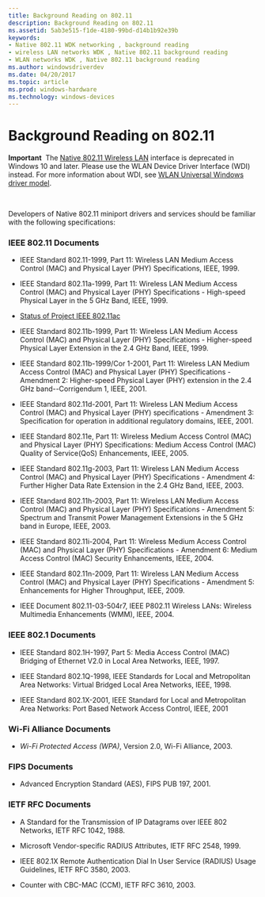```yaml
---
title: Background Reading on 802.11
description: Background Reading on 802.11
ms.assetid: 5ab3e515-f1de-4180-99bd-d14b1b92e39b
keywords:
- Native 802.11 WDK networking , background reading
- wireless LAN networks WDK , Native 802.11 background reading
- WLAN networks WDK , Native 802.11 background reading
ms.author: windowsdriverdev
ms.date: 04/20/2017
ms.topic: article
ms.prod: windows-hardware
ms.technology: windows-devices
---
```


# Background Reading on 802.11


**Important**  The [Native 802.11 Wireless LAN](native-802-11-wireless-lan4.md) interface is deprecated in Windows 10 and later. Please use the WLAN Device Driver Interface (WDI) instead. For more information about WDI, see [WLAN Universal Windows driver model](wifi-universal-driver-model.md).

 

Developers of Native 802.11 miniport drivers and services should be familiar with the following specifications:

### <a href="" id="ieee-802-11-documents"></a>IEEE 802.11 Documents

-   IEEE Standard 802.11-1999, Part 11: Wireless LAN Medium Access Control (MAC) and Physical Layer (PHY) Specifications, IEEE, 1999.

-   IEEE Standard 802.11a-1999, Part 11: Wireless LAN Medium Access Control (MAC) and Physical Layer (PHY) Specifications - High-speed Physical Layer in the 5 GHz Band, IEEE, 1999.

-   [Status of Project IEEE 802.11ac](http://www.ieee802.org/11/Reports/tgac_update.md)

-   IEEE Standard 802.11b-1999, Part 11: Wireless LAN Medium Access Control (MAC) and Physical Layer (PHY) Specifications - Higher-speed Physical Layer Extension in the 2.4 GHz Band, IEEE, 1999.

-   IEEE Standard 802.11b-1999/Cor 1-2001, Part 11: Wireless LAN Medium Access Control (MAC) and Physical Layer (PHY) Specifications - Amendment 2: Higher-speed Physical Layer (PHY) extension in the 2.4 GHz band--Corrigendum 1, IEEE, 2001.

-   IEEE Standard 802.11d-2001, Part 11: Wireless LAN Medium Access Control (MAC) and Physical Layer (PHY) specifications - Amendment 3: Specification for operation in additional regulatory domains, IEEE, 2001.

-   IEEE Standard 802.11e, Part 11: Wireless Medium Access Control (MAC) and Physical Layer (PHY) Specifications: Medium Access Control (MAC) Quality of Service(QoS) Enhancements, IEEE, 2005.

-   IEEE Standard 802.11g-2003, Part 11: Wireless LAN Medium Access Control (MAC) and Physical Layer (PHY) Specifications - Amendment 4: Further Higher Data Rate Extension in the 2.4 GHz Band, IEEE, 2003.

-   IEEE Standard 802.11h-2003, Part 11: Wireless LAN Medium Access Control (MAC) and Physical Layer (PHY) Specifications - Amendment 5: Spectrum and Transmit Power Management Extensions in the 5 GHz band in Europe, IEEE, 2003.

-   IEEE Standard 802.11i-2004, Part 11: Wireless Medium Access Control (MAC) and Physical Layer (PHY) Specifications - Amendment 6: Medium Access Control (MAC) Security Enhancements, IEEE, 2004.

-   IEEE Standard 802.11n-2009, Part 11: Wireless LAN Medium Access Control (MAC) and Physical Layer (PHY) Specifications - Amendment 5: Enhancements for Higher Throughput, IEEE, 2009.

-   IEEE Document 802.11-03-504r7, IEEE P802.11 Wireless LANs: Wireless Multimedia Enhancements (WMM), IEEE, 2004.

### <a href="" id="ieee-802-1-documents"></a>IEEE 802.1 Documents

-   IEEE Standard 802.1H-1997, Part 5: Media Access Control (MAC) Bridging of Ethernet V2.0 in Local Area Networks, IEEE, 1997.

-   IEEE Standard 802.1Q-1998, IEEE Standards for Local and Metropolitan Area Networks: Virtual Bridged Local Area Networks, IEEE, 1998.

-   IEEE Standard 802.1X-2001, IEEE Standard for Local and Metropolitan Area Networks: Port Based Network Access Control, IEEE, 2001

### Wi-Fi Alliance Documents

-   *Wi-Fi Protected Access (WPA)*, Version 2.0, Wi-Fi Alliance, 2003.

### FIPS Documents

-   Advanced Encryption Standard (AES), FIPS PUB 197, 2001.

### IETF RFC Documents

-   A Standard for the Transmission of IP Datagrams over IEEE 802 Networks, IETF RFC 1042, 1988.

-   Microsoft Vendor-specific RADIUS Attributes, IETF RFC 2548, 1999.

-   IEEE 802.1X Remote Authentication Dial In User Service (RADIUS) Usage Guidelines, IETF RFC 3580, 2003.

-   Counter with CBC-MAC (CCM), IETF RFC 3610, 2003.

 

 





